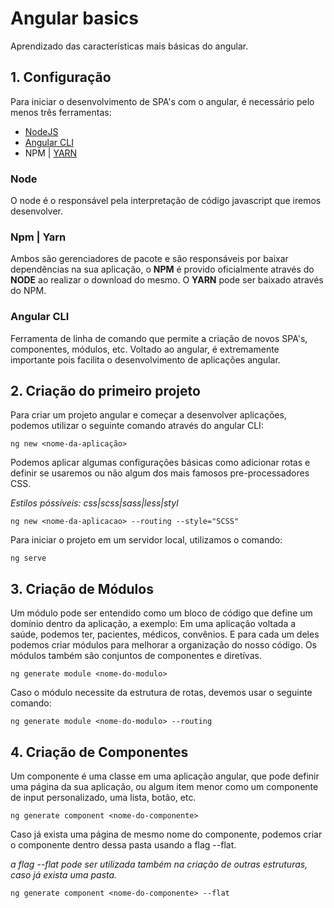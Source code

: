 # Angular basics

Aprendizado das características mais básicas do angular.

## 1. Configuração

Para iniciar o desenvolvimento de SPA's com o angular, é necessário pelo menos três ferramentas:

- <a href="https://nodejs.org/en/">NodeJS</a>
- <a href="https://angular.io/cli">Angular CLI</a>
- NPM | <a href="https://classic.yarnpkg.com/lang/en/docs/install/#windows-stable">YARN</a>

### Node
O node é o responsável pela interpretação de código javascript que iremos desenvolver.

### Npm | Yarn
Ambos são gerenciadores de pacote e são responsáveis por baixar dependências na sua aplicação, 
o **NPM** é provido oficialmente através do **NODE** ao realizar o download do mesmo. 
O **YARN** pode ser baixado através do NPM.

### Angular CLI
Ferramenta de linha de comando que permite a criação de novos SPA's, componentes, módulos, etc. 
Voltado ao angular, é extremamente importante pois facilita o desenvolvimento de aplicações angular.

## 2. Criação do primeiro projeto

Para criar um projeto angular e começar a desenvolver aplicações, podemos utilizar o seguinte 
comando através do angular CLI:

`ng new <nome-da-aplicação>`

Podemos aplicar algumas configurações básicas como adicionar rotas e definir se usaremos ou não
algum dos mais famosos pre-processadores CSS.

_Estilos póssíveis: css|scss|sass|less|styl_

`ng new <nome-da-aplicacao> --routing --style="SCSS"`

Para iniciar o projeto em um servidor local, utilizamos o comando:

`ng serve`

## 3. Criação de Módulos

Um módulo pode ser entendido como um bloco de código que define um domínio dentro da aplicação,
a exemplo: Em uma aplicação voltada a saúde, podemos ter, pacientes, médicos, convênios. E para cada
um deles podemos criar módulos para melhorar a organização do nosso código. 
Os módulos também são conjuntos de componentes e diretívas.

`ng generate module <nome-do-modulo>`

Caso o módulo necessite da estrutura de rotas, devemos usar o seguinte comando:

`ng generate module <nome-do-modulo> --routing`

## 4. Criação de Componentes

Um componente é uma classe em uma aplicação angular, que pode definir uma página da sua aplicação, 
ou algum item menor como um componente de input personalizado, uma lista, botão, etc.

`ng generate component <nome-do-componente>`

Caso já exista uma página de mesmo nome do componente, podemos criar o componente dentro dessa pasta
usando a flag --flat.

_a flag --flat pode ser utilizada também na criação de outras estruturas, 
caso já exista uma pasta._

`ng generate component <nome-do-componente> --flat`



